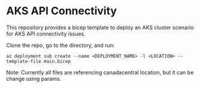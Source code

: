 # AKS API Connectivity

This repository provides a bicep template to deploy an AKS cluster scenario for AKS API connectivity issues.

Clone the repo, go to the directory, and run:

```plain-text
az deployment sub create --name <DEPLOYMENT_NAME> -l <LOCATION> --template-file main.bicep
```

Note: Currently all files are referencing canadacentral location, but it can be change using params.
